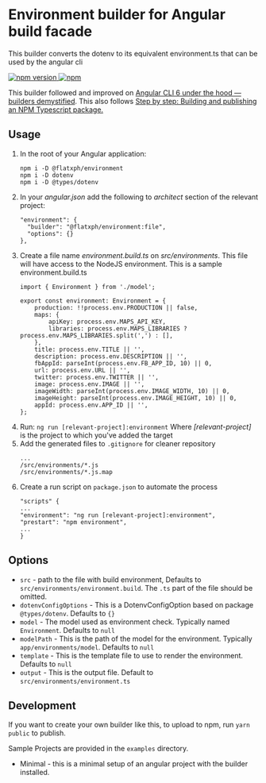 # Environment builder for Angular build facade
This builder converts the dotenv to its equivalent environment.ts that can be used by the angular cli

[![npm version](https://img.shields.io/npm/v/@flatxph/environment.svg) ![npm](https://img.shields.io/npm/dm/@flatxph/environment.svg)](https://www.npmjs.com/package/@flatxph/environment)  

This builder followed and improved on [Angular CLI 6 under the hood — builders demystified](https://medium.com/@meltedspark/angular-cli-6-under-the-hood-builders-demystified-f0690ebcf01).
This also follows [Step by step: Building and publishing an NPM Typescript package.](https://itnext.io/step-by-step-building-and-publishing-an-npm-typescript-package-44fe7164964c)
## Usage

  1. In the root of your Angular application:
        ```
        npm i -D @flatxph/environment
        npm i -D dotenv
        npm i -D @types/dotenv
        ```
  2. In your _angular.json_ add the following to _architect_ section of the relevant project:
        ```
        "environment": {
          "builder": "@flatxph/environment:file",
          "options": {}
        },
        ```
  3. Create a file name _environment.build.ts_ on _src/environments_. This file will have access to the NodeJS environment.
        This is a sample environment.build.ts
        ```
        import { Environment } from './model';

        export const environment: Environment = {
            production: !!process.env.PRODUCTION || false,
            maps: {
                apiKey: process.env.MAPS_API_KEY,
                libraries: process.env.MAPS_LIBRARIES ? process.env.MAPS_LIBRARIES.split(',') : [],
            },
            title: process.env.TITLE || '',
            description: process.env.DESCRIPTION || '',
            fbAppId: parseInt(process.env.FB_APP_ID, 10) || 0,
            url: process.env.URL || '',
            twitter: process.env.TWITTER || '',
            image: process.env.IMAGE || '',
            imageWidth: parseInt(process.env.IMAGE_WIDTH, 10) || 0,
            imageHeight: parseInt(process.env.IMAGE_HEIGHT, 10) || 0,
            appId: process.env.APP_ID || '',
        };
        ```
  4. Run: `ng run [relevant-project]:environment`
     Where _[relevant-project]_ is the project to which you've added the target
  5. Add the generated files to `.gitignore` for cleaner repository
        ```
        ...
        /src/environments/*.js
        /src/environments/*.js.map
        ```
  6. Create a run script on `package.json` to automate the process
        ```
        "scripts" {
        ...
        "environment": "ng run [relevant-project]:environment",
        "prestart": "npm environment",
        ...
        }
        ```

## Options

 - `src` - path to the file with build environment, Defaults to `src/environments/environment.build`. The `.ts` part of the file should be omitted.
 - `dotenvConfigOptions` - This is a DotenvConfigOption based on package `@types/dotenv`. Defaults to `{}`
 - `model` - The model used as environment check. Typically named `Environment`. Defaults to `null`
 - `modelPath` - This is the path of the model for the environment. Typically `app/environments/model`. Defaults to `null`
 - `template` - This is the template file to use to render the environment. Defaults to `null`
 - `output` - This is the output file. Default to `src/environments/environment.ts`

## Development

If you want to create your own builder like this, to upload to npm, run `yarn public` to publish.

Sample Projects are provided in the `examples` directory.
* Minimal - this is a minimal setup of an angular project with the builder installed.
